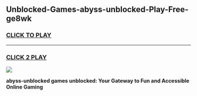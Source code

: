 
## Unblocked-Games-abyss-unblocked-Play-Free-ge8wk
<h3>
<a href="https://premium76.site?title=abyss-unblocked&ref=12A">CLICK TO PLAY</a></h3>
<hr>

<h3>
<a href="https://premium76.site?title=abyss-unblocked&ref=12A">CLICK 2 PLAY</a>
  
</h3>

<a href="https://premium76.site?title=abyss-unblocked&ref=12A"><img src="https://clearcache.store/games.png"></a>


**abyss-unblocked games unblocked: Your Gateway to Fun and Accessible Online Gaming**

